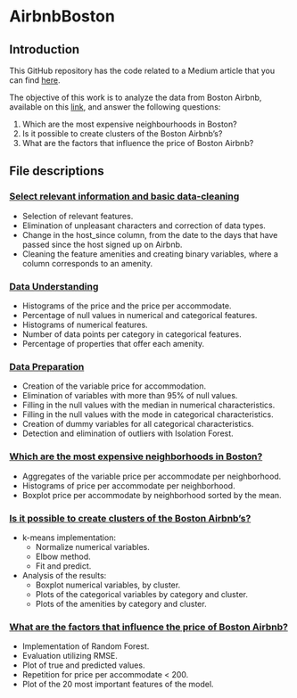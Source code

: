 # AirbnbBoston
## Introduction

This GitHub repository has the code related to a Medium article that you can find [here](https://fran-alliende.medium.com/boston-airbnbs-data-analysis-6d9971dfdf2).

The objective of this work is to analyze the data from Boston Airbnb, available on this [link](https://www.kaggle.com/airbnb/boston), and answer the following questions:

1. Which are the most expensive neighbourhoods in Boston?
2. Is it possible to create clusters of the Boston Airbnb’s?
3. What are the factors that influence the price of Boston Airbnb?

## File descriptions

### [Select relevant information and basic data-cleaning](https://github.com/FranciscaAlliende/AirbnbBoston/blob/main/1%20Select%20relevant%20information%20and%20basic%20data-cleaning.ipynb)

- Selection of relevant features.
- Elimination of unpleasant characters and correction of data types.
- Change in the host_since column, from the date to the days that have passed since the host signed up on Airbnb.
- Cleaning the feature amenities and creating binary variables, where a column corresponds to an amenity. 

### [Data Understanding](https://github.com/FranciscaAlliende/AirbnbBoston/blob/main/2%20Data%20Understanding.ipynb)

- Histograms of the price and the price per accommodate.
- Percentage of null values in numerical and categorical features.
- Histograms of numerical features.
- Number of data points per category in categorical features.
- Percentage of properties that offer each amenity. 

### [Data Preparation](https://github.com/FranciscaAlliende/AirbnbBoston/blob/main/3%20Data%20Preparation.ipynb)

- Creation of the variable price for accommodation.
- Elimination of variables with more than 95% of null values.
- Filling in the null values with the median in numerical characteristics.
- Filling in the null values with the mode in categorical characteristics.
- Creation of dummy variables for all categorical characteristics.
- Detection and elimination of outliers with Isolation Forest.

### [Which are the most expensive neighborhoods in Boston?](https://github.com/FranciscaAlliende/AirbnbBoston/blob/main/4%20Which%20are%20the%20most%20expensive%20neighborhoods%20in%20Boston.ipynb)

- Aggregates of the variable price per accommodate per neighborhood.
- Histograms of price per accommodate per neighborhood. 
- Boxplot price per accommodate by neighborhood sorted by the mean. 

### [Is it possible to create clusters of the Boston Airbnb’s?](https://github.com/FranciscaAlliende/AirbnbBoston/blob/main/5%20Is%20it%20possible%20to%20create%20clusters%20of%20the%20Boston%20Airbnb%E2%80%99s.ipynb)

- k-means implementation:
  - Normalize numerical variables.
  - Elbow method.
  - Fit and predict.
- Analysis of the results:
  - Boxplot numerical variables, by cluster.
  - Plots of the categorical variables by category and cluster.
  - Plots of the amenities by category and cluster.  
 
### [What are the factors that influence the price of Boston Airbnb?](https://github.com/FranciscaAlliende/AirbnbBoston/blob/main/6%20What%20are%20the%20factors%20that%20influence%20the%20price%20of%20Boston%20Airbnb.ipynb)

- Implementation of Random Forest.
- Evaluation utilizing RMSE.
- Plot of true and predicted values.
- Repetition for price per accommodate < 200.
- Plot of the 20 most important features of the model. 











